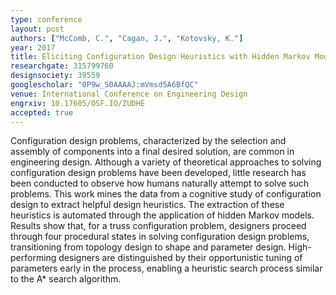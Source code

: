 ```yaml
---
type: conference
layout: post
authors: ["McComb, C.", "Cagan, J.", "Kotovsky, K."]
year: 2017
title: Eliciting Configuration Design Heuristics with Hidden Markov Models
researchgate: 315799760
designsociety: 39559
googlescholar: "0P9w_S0AAAAJ:mVmsd5A6BfQC"
venue: International Conference on Engineering Design
engrxiv: 10.17605/OSF.IO/ZUDHE
accepted: true
---
```

Configuration design problems, characterized by the selection and assembly of components into a final desired solution, are common in engineering design. Although a variety of theoretical approaches to solving configuration design problems have been developed, little research has been conducted to observe how humans naturally attempt to solve such problems. This work mines the data from a cognitive study of configuration design to extract helpful design heuristics. The extraction of these heuristics is automated through the application of hidden Markov models. Results show that, for a truss configuration problem, designers proceed through four procedural states in solving configuration design problems, transitioning from topology design to shape and parameter design. High-performing designers are distinguished by their opportunistic tuning of parameters early in the process, enabling a heuristic search process similar to the A* search algorithm.
